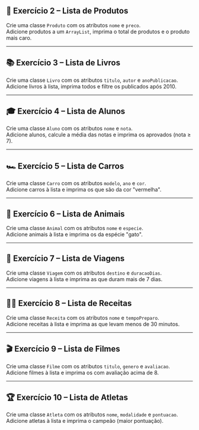 ## 🧮 Exercício 2 – Lista de Produtos
Crie uma classe `Produto` com os atributos `nome` e `preco`.  
Adicione produtos a um `ArrayList`, imprima o total de produtos e o produto mais caro.

---

## 📚 Exercício 3 – Lista de Livros
Crie uma classe `Livro` com os atributos `titulo`, `autor` e `anoPublicacao`.  
Adicione livros à lista, imprima todos e filtre os publicados após 2010.

---

## 🎓 Exercício 4 – Lista de Alunos
Crie uma classe `Aluno` com os atributos `nome` e `nota`.  
Adicione alunos, calcule a média das notas e imprima os aprovados (nota ≥ 7).

---

## 🏎️ Exercício 5 – Lista de Carros
Crie uma classe `Carro` com os atributos `modelo`, `ano` e `cor`.  
Adicione carros à lista e imprima os que são da cor "vermelha".

---

## 🐶 Exercício 6 – Lista de Animais
Crie uma classe `Animal` com os atributos `nome` e `especie`.  
Adicione animais à lista e imprima os da espécie "gato".

---

## 🧳 Exercício 7 – Lista de Viagens
Crie uma classe `Viagem` com os atributos `destino` e `duracaoDias`.  
Adicione viagens à lista e imprima as que duram mais de 7 dias.

---

## 🧑‍🍳 Exercício 8 – Lista de Receitas
Crie uma classe `Receita` com os atributos `nome` e `tempoPreparo`.  
Adicione receitas à lista e imprima as que levam menos de 30 minutos.

---

## 🎬 Exercício 9 – Lista de Filmes
Crie uma classe `Filme` com os atributos `titulo`, `genero` e `avaliacao`.  
Adicione filmes à lista e imprima os com avaliação acima de 8.

---

## 🏆 Exercício 10 – Lista de Atletas
Crie uma classe `Atleta` com os atributos `nome`, `modalidade` e `pontuacao`.  
Adicione atletas à lista e imprima o campeão (maior pontuação).